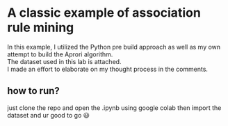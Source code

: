 # A classic example of association rule mining

In this example, I utilized the Python pre build approach as well as my own attempt to build the Aprori algorithm.<br>
The dataset used in this lab is attached.
<br>
I made an effort to elaborate on my thought process in the comments.
<br>
## how to run? <br>
just clone the repo and open the .ipynb using google colab then import the dataset and ur good to go :smiley:
